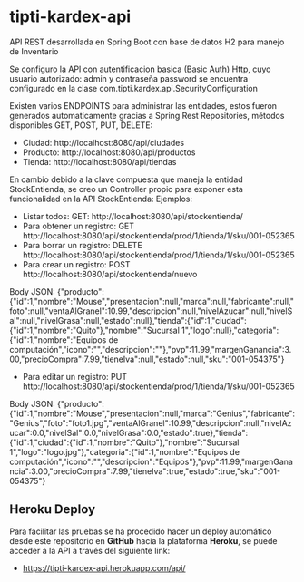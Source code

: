# tipti-kardex-api
API REST desarrollada en Spring Boot con base de datos H2 para manejo de Inventario

Se configuro la API con autentificacion basica (Basic Auth) Http, cuyo usuario autorizado: admin y contraseña password se encuentra configurado en la clase com.tipti.kardex.api.SecurityConfiguration

Existen varios ENDPOINTS para administrar las entidades, estos fueron generados automaticamente gracias a Spring Rest Repositories, métodos disponibles GET, POST, PUT, DELETE:
- Ciudad: 
    http://localhost:8080/api/ciudades
- Producto:
    http://localhost:8080/api/productos
- Tienda:
    http://localhost:8080/api/tiendas

En cambio debido a la clave compuesta que maneja la entidad StockEntienda, se creo un Controller propio para exponer esta funcionalidad en la API StockEntienda:
Ejemplos:
- Listar todos: GET: http://localhost:8080/api/stockentienda/
- Para obtener un registro: GET http://localhost:8080/api/stockentienda/prod/1/tienda/1/sku/001-052365
- Para borrar un registro:  DELETE http://localhost:8080/api/stockentienda/prod/1/tienda/1/sku/001-052365
- Para crear un registro: POST http://localhost:8080/api/stockentienda/nuevo

Body JSON:
{"producto":        {"id":1,"nombre":"Mouse","presentacion":null,"marca":null,"fabricante":null,"foto":null,"ventaAlGranel":10.99,"descripcion":null,"nivelAzucar":null,"nivelSal":null,"nivelGrasa":null,"estado":null},"tienda":{"id":1,"ciudad":{"id":1,"nombre":"Quito"},"nombre":"Sucursal 1","logo":null},"categoria":{"id":1,"nombre":"Equipos de computación","icono":"","descripcion":""},"pvp":11.99,"margenGanancia":3.00,"precioCompra":7.99,"tieneIva":null,"estado":null,"sku":"001-054375"}

- Para editar un registro: PUT http://localhost:8080/api/stockentienda/prod/1/tienda/1/sku/001-052365

Body JSON:
{"producto":{"id":1,"nombre":"Mouse","presentacion":null,"marca":"Genius","fabricante":"Genius","foto":"foto1.jpg","ventaAlGranel":10.99,"descripcion":null,"nivelAzucar":0.0,"nivelSal":0.0,"nivelGrasa":0.0,"estado":true},"tienda":{"id":1,"ciudad":{"id":1,"nombre":"Quito"},"nombre":"Sucursal 1","logo":"logo.jpg"},"categoria":{"id":1,"nombre":"Equipos de computación","icono":"","descripcion":"Equipos"},"pvp":11.99,"margenGanancia":3.00,"precioCompra":7.99,"tieneIva":true,"estado":true,"sku":"001-054375"}

## Heroku Deploy
Para facilitar las pruebas se ha procedido hacer un deploy automático desde este repositorio en **GitHub** hacia la plataforma **Heroku**, se puede acceder a la API a través del siguiente link:
 - https://tipti-kardex-api.herokuapp.com/api/
